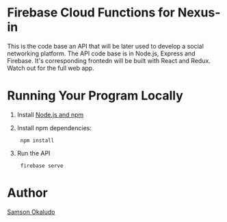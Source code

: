 # Firebase Cloud Functions for Nexus-in

This is the code base an API that will be later used to develop a social networking platform. The API code base is in Node.js, Express and Firebase. It's corresponding frontedn will be built with React and Redux. Watch out for the full web app.

# Running Your Program Locally

1. Install [Node.js and npm](https://nodejs.org/en/)

2. Install npm dependencies:

        npm install

3. Run the API

        firebase serve
# Author
[Samson Okaludo](https://samsonludo.netlify.app/)
